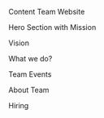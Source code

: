 Content Team Website

Hero Section with Mission

Vision

What we do?

Team Events

About Team

Hiring

